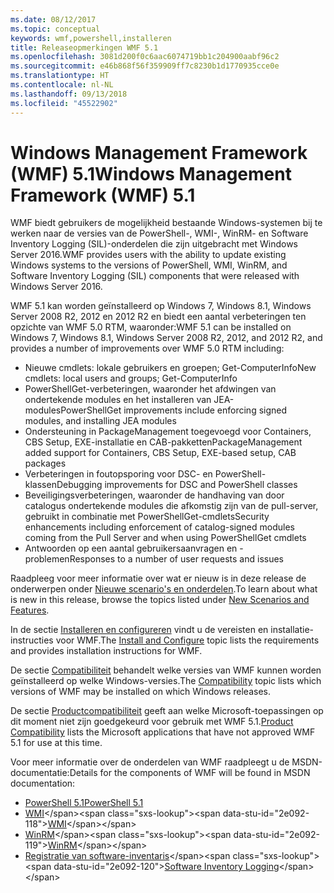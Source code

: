 ```yaml
---
ms.date: 08/12/2017
ms.topic: conceptual
keywords: wmf,powershell,installeren
title: Releaseopmerkingen WMF 5.1
ms.openlocfilehash: 3081d200f0c6aac6074719bb1c204900aabf96c2
ms.sourcegitcommit: e46b868f56f359909ff7c8230b1d1770935cce0e
ms.translationtype: HT
ms.contentlocale: nl-NL
ms.lasthandoff: 09/13/2018
ms.locfileid: "45522902"
---
```

# <a name="windows-management-framework-wmf-51"></a><span data-ttu-id="2e092-103">Windows Management Framework (WMF) 5.1</span><span class="sxs-lookup"><span data-stu-id="2e092-103">Windows Management Framework (WMF) 5.1</span></span> #

<span data-ttu-id="2e092-104">WMF biedt gebruikers de mogelijkheid bestaande Windows-systemen bij te werken naar de versies van de PowerShell-, WMI-, WinRM- en Software Inventory Logging (SIL)-onderdelen die zijn uitgebracht met Windows Server 2016.</span><span class="sxs-lookup"><span data-stu-id="2e092-104">WMF provides users with the ability to update existing Windows systems to the versions of PowerShell, WMI, WinRM, and Software Inventory Logging (SIL) components that were released with Windows Server 2016.</span></span>

<span data-ttu-id="2e092-105">WMF 5.1 kan worden geïnstalleerd op Windows 7, Windows 8.1, Windows Server 2008 R2, 2012 en 2012 R2 en biedt een aantal verbeteringen ten opzichte van WMF 5.0 RTM, waaronder:</span><span class="sxs-lookup"><span data-stu-id="2e092-105">WMF 5.1 can be installed on Windows 7, Windows 8.1, Windows Server 2008 R2, 2012, and 2012 R2, and provides a number of improvements over WMF 5.0 RTM including:</span></span>

- <span data-ttu-id="2e092-106">Nieuwe cmdlets: lokale gebruikers en groepen; Get-ComputerInfo</span><span class="sxs-lookup"><span data-stu-id="2e092-106">New cmdlets: local users and groups; Get-ComputerInfo</span></span>
- <span data-ttu-id="2e092-107">PowerShellGet-verbeteringen, waaronder het afdwingen van ondertekende modules en het installeren van JEA-modules</span><span class="sxs-lookup"><span data-stu-id="2e092-107">PowerShellGet improvements include enforcing signed modules, and installing JEA modules</span></span>
- <span data-ttu-id="2e092-108">Ondersteuning in PackageManagement toegevoegd voor Containers, CBS Setup, EXE-installatie en CAB-pakketten</span><span class="sxs-lookup"><span data-stu-id="2e092-108">PackageManagement added support for Containers, CBS Setup, EXE-based setup, CAB packages</span></span>
- <span data-ttu-id="2e092-109">Verbeteringen in foutopsporing voor DSC- en PowerShell-klassen</span><span class="sxs-lookup"><span data-stu-id="2e092-109">Debugging improvements for DSC and PowerShell classes</span></span>
- <span data-ttu-id="2e092-110">Beveiligingsverbeteringen, waaronder de handhaving van door catalogus ondertekende modules die afkomstig zijn van de pull-server, gebruikt in combinatie met PowerShellGet-cmdlets</span><span class="sxs-lookup"><span data-stu-id="2e092-110">Security enhancements including enforcement of catalog-signed modules coming from the Pull Server and when using PowerShellGet cmdlets</span></span>
- <span data-ttu-id="2e092-111">Antwoorden op een aantal gebruikersaanvragen en -problemen</span><span class="sxs-lookup"><span data-stu-id="2e092-111">Responses to a number of user requests and issues</span></span>

<span data-ttu-id="2e092-112">Raadpleeg voor meer informatie over wat er nieuw is in deze release de onderwerpen onder [Nieuwe scenario's en onderdelen](https://docs.microsoft.com/powershell/wmf/5.1/scenarios-features).</span><span class="sxs-lookup"><span data-stu-id="2e092-112">To learn about what is new in this release, browse the topics listed under [New Scenarios and Features](https://docs.microsoft.com/powershell/wmf/5.1/scenarios-features).</span></span>

<span data-ttu-id="2e092-113">In de sectie [Installeren en configureren](https://docs.microsoft.com/powershell/wmf/5.1/install-configure) vindt u de vereisten en installatie-instructies voor WMF.</span><span class="sxs-lookup"><span data-stu-id="2e092-113">The [Install and Configure](https://docs.microsoft.com/powershell/wmf/5.1/install-configure) topic lists the requirements and provides installation instructions for WMF.</span></span>

<span data-ttu-id="2e092-114">De sectie [Compatibiliteit](https://docs.microsoft.com/powershell/wmf/5.1/compatibility) behandelt welke versies van WMF kunnen worden geïnstalleerd op welke Windows-versies.</span><span class="sxs-lookup"><span data-stu-id="2e092-114">The [Compatibility](https://docs.microsoft.com/powershell/wmf/5.1/compatibility) topic lists which versions of WMF may be installed on which Windows releases.</span></span>

<span data-ttu-id="2e092-115">De sectie [Productcompatibiliteit](https://docs.microsoft.com/powershell/wmf/5.1/productincompat) geeft aan welke Microsoft-toepassingen op dit moment niet zijn goedgekeurd voor gebruik met WMF 5.1.</span><span class="sxs-lookup"><span data-stu-id="2e092-115">[Product Compatibility](https://docs.microsoft.com/powershell/wmf/5.1/productincompat) lists the Microsoft applications that have not approved WMF 5.1 for use at this time.</span></span>

<span data-ttu-id="2e092-116">Voor meer informatie over de onderdelen van WMF raadpleegt u de MSDN-documentatie:</span><span class="sxs-lookup"><span data-stu-id="2e092-116">Details for the components of WMF will be found in MSDN documentation:</span></span>

- [<span data-ttu-id="2e092-117">PowerShell 5.1</span><span class="sxs-lookup"><span data-stu-id="2e092-117">PowerShell 5.1</span></span>](https://docs.microsoft.com/powershell/)
- <span data-ttu-id="2e092-118">[WMI](https://msdn.microsoft.com/library/jj152383(v=vs.85).aspx)</span><span class="sxs-lookup"><span data-stu-id="2e092-118">[WMI](https://msdn.microsoft.com/library/jj152383(v=vs.85).aspx)</span></span>
- <span data-ttu-id="2e092-119">[WinRM](https://msdn.microsoft.com/library/aa384426(v=vs.85).aspx)</span><span class="sxs-lookup"><span data-stu-id="2e092-119">[WinRM](https://msdn.microsoft.com/library/aa384426(v=vs.85).aspx)</span></span>
- <span data-ttu-id="2e092-120">[Registratie van software-inventaris](https://technet.microsoft.com/library/dn383584(v=ws.11).aspx)</span><span class="sxs-lookup"><span data-stu-id="2e092-120">[Software Inventory Logging](https://technet.microsoft.com/library/dn383584(v=ws.11).aspx)</span></span>
